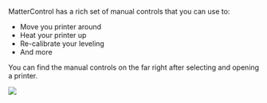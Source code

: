 MatterControl has a rich set of manual controls that you can use to:

- Move you printer around
- Heat your printer up
- Re-calibrate your leveling
- And more

You can find the manual controls on the far right after selecting and opening a printer.

![](https://www.matterhackers.com/r/vXKvzY)
